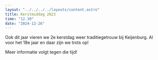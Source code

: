```yaml
---
layout: "../../../../layouts/content.astro"
title: Kerstmiddag 2023
time: "12.30"
date: "2024-12-26"
---
```


Ook dit jaar vieren we 2e kerstdag weer traditiegetrouw bij Keijenburg.
Al voor het 18e jaar en daar zijn we trots op!

Meer informatie volgt tegen die tijd!
